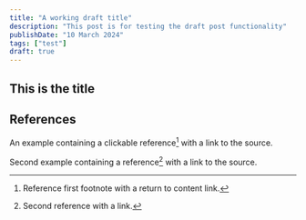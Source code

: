 ```yaml
---
title: "A working draft title"
description: "This post is for testing the draft post functionality"
publishDate: "10 March 2024"
tags: ["test"]
draft: true
---
```


## This is the title

## References

An example containing a clickable reference[^1] with a link to the source.

Second example containing a reference[^2] with a link to the source.

[^1]: Reference first footnote with a return to content link.

[^2]: Second reference with a link.
